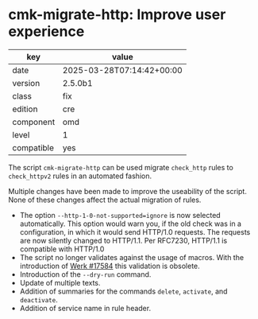 [//]: # (werk v2)
# cmk-migrate-http: Improve user experience

key        | value
---------- | ---
date       | 2025-03-28T07:14:42+00:00
version    | 2.5.0b1
class      | fix
edition    | cre
component  | omd
level      | 1
compatible | yes

The script `cmk-migrate-http` can be used migrate `check_http` rules to `check_httpv2` rules in an automated fashion.

Multiple changes have been made to improve the useability of the script.
None of these changes affect the actual migration of rules.

* The option `--http-1-0-not-supported=ignore` is now selected automatically.
  This option would warn you, if the old check was in a configuration, in which
  it would send HTTP/1.0 requests. The requests are now silently changed to
  HTTP/1.1. Per RFC7230,  HTTP/1.1 is compatible with HTTP/1.0
* The script no longer validates against the usage of macros. With the
  introduction of [Werk #17584](https://checkmk.com/werk/17584) this validation is obsolete.
* Introduction of the `--dry-run` command.
* Update of multiple texts.
* Addition of summaries for the commands `delete`, `activate`, and `deactivate`.
* Addition of service name in rule header.
